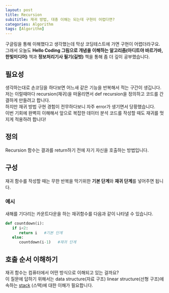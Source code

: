 ```yaml
---
layout: post
title: Recursion
subititle: 재귀 방법, 대충 이해는 되는데 구현이 어렵다면?
categories: Algorithm
tags: [Algorithm]
---
```

구글링을 통해 이해했다고 생각했는데 막상 코딩테스트에 가면 구현이 어렵더라구요.  
그래서 오늘도 **Hello Coding 그림으로 개념을 이해하는 알고리즘(아디트야 바르가바, 한빛미디어)** 책과 **정보처리기사 필기(길벗)** 책을 통해 좀 더 깊이 공부했습니다.  

## 필요성
생각하는대로 손코딩을 하다보면 어느새 같은 기능을 반복해서 적는 구간이 생깁니다.  
저는 이럴때마다 recursion(재귀)을 떠올리면서 def recursion을 정의하고 코드를 간결하게 만들려고 합니다.  
하지만 재귀 방법 구현 경험이 전무하다보니 자주 error가 생기면서 당황했습니다.  
이번 기회에 완벽히 이해해서 앞으로 복잡한 데이터 분석 코드를 작성할 때도 재귀를 멋지게 적용하려 합니다!  

## 정의
Recursion 함수는 결과를 return하기 전에 자기 자신을 호출하는 방법입니다.  

## 구성
재귀 함수를 작성할 때는 무한 반복을 막기위한 **기본 단계**와 **재귀 단계**를 넣어주면 됩니다.  
### 예시
새해를 기다리는 카운트다운을 하는 재귀함수를 다음과 같이 나타낼 수 있습니다.  

```python
def countdown(i):
   if i<2:
      return i   #기본 단계
   else:
      countdown(i-1)   #재귀 단계 
```
## 호출 순서 이해하기
재귀 함수는 컴퓨터에서 어떤 방식으로 이해되고 있는 걸까요?  
이 질문에 답하기 위해서는 data structure(자료 구조) linear structure(선형 구조)에 속하는 [stack][1] (스택)에 대한 이해가 필요합니다.  

  [1]: https://dasolu.github.io/basic/2021/04/15/data-structure-stack.html 

